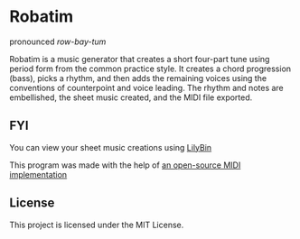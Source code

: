 # Robatim
pronounced *row-bay-tum*

Robatim is a music generator that creates a short four-part tune using period form from the common practice style. It creates a chord progression (bass), picks a rhythm, and then adds the remaining voices using the conventions of counterpoint and voice leading. The rhythm and notes are embellished, the sheet music created, and the MIDI file exported.

## FYI

You can view your sheet music creations using [LilyBin](http://lilybin.com)

This program was made with the help of [an open-source MIDI implementation](https://github.com/MarkCWirt/MIDIUtil)

## License

This project is licensed under the MIT License.

